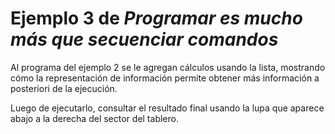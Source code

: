 # Ejemplo 3 de _Programar es mucho más que secuenciar comandos_
Al programa del ejemplo 2 se le agregan cálculos usando la lista, mostrando cómo la representación de información permite obtener más información a posteriori de la ejecución.

Luego de ejecutarlo, consultar el resultado final usando la lupa que aparece abajo a la derecha del sector del tablero.